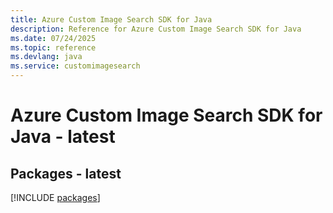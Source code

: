 ```yaml
---
title: Azure Custom Image Search SDK for Java
description: Reference for Azure Custom Image Search SDK for Java
ms.date: 07/24/2025
ms.topic: reference
ms.devlang: java
ms.service: customimagesearch
---
```

# Azure Custom Image Search SDK for Java - latest
## Packages - latest
[!INCLUDE [packages](custom-image-search-index.md)]